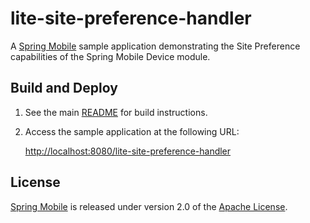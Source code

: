 # lite-site-preference-handler

A [Spring Mobile] sample application demonstrating the Site Preference capabilities of the Spring Mobile Device module.


## Build and Deploy

1. See the main [README](../README.md) for build instructions.

2. Access the sample application at the following URL:

    [http://localhost:8080/lite-site-preference-handler][app-url]


## License

[Spring Mobile] is released under version 2.0 of the [Apache License].


[app-url]: http://localhost:8080/lite-site-preference-handler
[Spring Mobile]: http://www.springsource.org/spring-mobile
[Apache License]: http://www.apache.org/licenses/LICENSE-2.0
